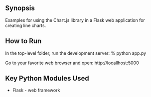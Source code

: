 ## Synopsis

Examples for using the Chart.js library in a Flask web application for creating line charts.

## How to Run

In the top-level folder, run the development server:
    % python app.py

Go to your favorite web browser and open:
    http://locallhost:5000

## Key Python Modules Used

- Flask - web framework

